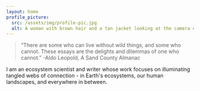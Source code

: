 ```yaml
---
layout: home
profile_picture:
  src: /assets/img/profile-pic.jpg
  alt: A woman with brown hair and a tan jacket looking at the camera on a windy day.
---
```


> “There are some who can live without wild things, and some who cannot. These essays are the delights and dilemmas of one who cannot.”
-Aldo Leopold, A Sand County Almanac

I am an ecosystem scientist and writer whose work focuses on illuminating tangled webs of connection - in Earth's ecosystems, our human landscapes, and everywhere in between. 
